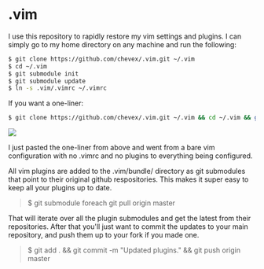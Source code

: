 .vim
====

I use this repository to rapidly restore my vim settings and plugins. I can simply go to my home directory on any machine and run the following:

```bash
$ git clone https://github.com/chevex/.vim.git ~/.vim
$ cd ~/.vim
$ git submodule init
$ git submodule update
$ ln -s .vim/.vimrc ~/.vimrc
```

If you want a one-liner:

```bash
$ git clone https://github.com/chevex/.vim.git ~/.vim && cd ~/.vim && git submodule init && git submodule update && ln -s .vim/.vimrc ~/.vimrc
```

![](http://i.imgur.com/acPSGtG.gif)

I just pasted the one-liner from above and went from a bare vim configuration with no .vimrc and no plugins to everything being configured.

All vim plugins are added to the .vim/bundle/ directory as git submodules that point to their original github respositories. This makes it super easy to keep all your plugins up to date.

> $ git submodule foreach git pull origin master

That will iterate over all the plugin submodules and get the latest from their repositories. After that you'll just want to commit the updates to your main repository, and push them up to your fork if you made one.

> $ git add . && git commit -m "Updated plugins." && git push origin master
